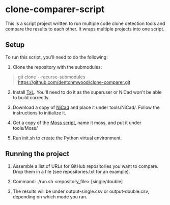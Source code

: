 # clone-comparer-script

This is a script project written to run multiple code clone detection tools and compare the results to each other. It wraps multiple projects into one script.

## Setup

To run this script, you'll need to do the following:

1. Clone the repository with the submodules:

> git clone --recurse-submodules https://github.com/dentonmwood/clone-comparer.git

2. Install [TxL](https://www.txl.ca/txl-index.html). You'll need to do it as the superuser or NiCad won't be able to build correctly.

3. Download a copy of [NiCad](https://www.txl.ca/txl-nicaddownload.html) and place it under tools/NiCad/. Follow the instructions to initialize it.

4. Get a copy of the [Moss script](https://theory.stanford.edu/~aiken/moss/), name it moss, and put it under tools/Moss/

5. Run init.sh to create the Python virtual environment.

## Running the project

1. Assemble a list of URLs for GitHub repositories you want to compare. Drop them in a file (see repositories.txt for an example).

2. Command: ./run.sh <repository_file> [single/double]

3. The results will be under output-single.csv or output-double.csv, depending on which mode you ran.
